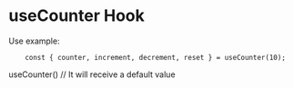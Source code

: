 # useCounter Hook


Use example:
```
    const { counter, increment, decrement, reset } = useCounter(10);
```

useCounter() // It will receive a default value